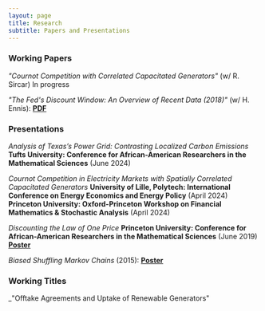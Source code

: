 ```yaml
---
layout: page
title: Research
subtitle: Papers and Presentations
---
```


### Working Papers

_"Cournot Competition with Correlated Capacitated Generators"_ (w/ R. Sircar)
In progress

_"The Fed's Discount Window: An Overview of Recent Data (2018)"_ (w/ H. Ennis):
[**PDF**](https://www.richmondfed.org/-/media/richmondfedorg/publications/research/working_papers/2018/pdf/wp18-08.pdf)


### Presentations
_Analysis of Texas’s Power Grid: Contrasting Localized Carbon Emissions_
__Tufts University: Conference for African-American Researchers in the Mathematical Sciences__ (June 2024)


_Cournot Competition in Electricity Markets with Spatially Correlated Capacitated Generators_
__University of Lille, Polytech: International Conference on Energy Economics and Energy Policy__ (April 2024)
__Princeton University: Oxford-Princeton Workshop on Financial Mathematics & Stochastic Analysis__ (April 2024)


_Discounting the Law of One Price_
__Princeton University: Conference for African-American Researchers in the Mathematical Sciences__ (June 2019)
[**Poster**](https://www.dropbox.com/scl/fi/zfkepge5yzz6e8h8wcl6i/Felix_Ackon_Final_Poster_Bitcoin.pdf?rlkey=frtnu80yhmhz2ly5u2rfhzlx6&dl=0)

_Biased Shuffling Markov Chains_ (2015):
[**Poster**](https://www.dropbox.com/s/83zfo0kc7ih71fw/MC%20Symposium%20Poster.pdf?dl=0)

### Working Titles
_"Offtake Agreements and Uptake of Renewable Generators"
